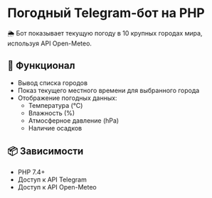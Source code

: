 # Погодный Telegram-бот на PHP

🌦️ Бот показывает текущую погоду в 10 крупных городах мира, используя API Open-Meteo.

## 🔧 Функционал

-   Вывод списка городов
-   Показ текущего местного времени для выбранного города
-   Отображение погодных данных:
    -   Температура (°C)
    -   Влажность (%)
    -   Атмосферное давление (hPa)
    -   Наличие осадков

## 📦 Зависимости

-   PHP 7.4+
-   Доступ к API Telegram
-   Доступ к API Open-Meteo
